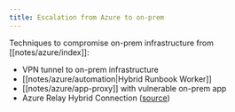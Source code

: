 ```yaml
---
title: Escalation from Azure to on-prem
---
```


Techniques to compromise on-prem infrastructure from [[notes/azure/index]]:

- VPN tunnel to on-prem infrastructure
- [[notes/azure/automation|Hybrid Runbook Worker]]
- [[notes/azure/app-proxy]] with vulnerable on-prem app
- Azure Relay Hybrid Connection ([source](http://web.archive.org/web/20240224081554/https://whiteknightlabs.com/2024/02/21/pivoting-from-microsoft-cloud-to-on-premise-machines/))
